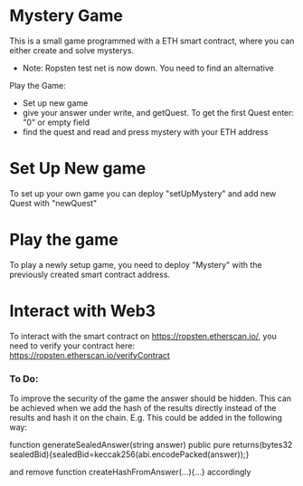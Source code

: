 # Mystery Game
This is a small game programmed with a ETH smart contract, where you can either create and solve mysterys. 
* Note: Ropsten test net is now down. You need to find an alternative

Play the Game:  
- Set up new game
- give your answer under write, and getQuest. To get the first Quest enter: "0" or empty field
- find the quest and read and press mystery with your ETH address


# Set Up New game
To set up your own game you can deploy "setUpMystery" and add new Quest with "newQuest"

# Play the game
To play a newly setup game, you need to deploy "Mystery" with the previously created smart contract address. 

# Interact with Web3
To interact with the smart contract on https://ropsten.etherscan.io/, you need to verify your contract here: https://ropsten.etherscan.io/verifyContract


### To Do: 
To improve the security of the game the answer should be hidden.
This can be achieved when we add the hash of the results directly instead of the results and hash it on the chain.
E.g. This could be added in the following way:

function generateSealedAnswer(string answer) public pure returns(bytes32 sealedBid){sealedBid=keccak256(abi.encodePacked(answer));}
    
and remove function createHashFromAnswer(...){...}  accordingly
